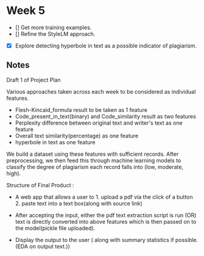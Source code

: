 # Week 5

- [] Get more training examples.
- [] Refine the StyleLM approach.
- [X] Explore detecting hyperbole in text as a possible indicator of plagiarism.

## Notes 

Draft 1 of Project Plan

Various approaches taken across each week to be considered as individual features.

  - Flesh-Kincaid_formula result to be taken as 1 feature
  - Code_present_in_text(binary) and Code_similarity result as two features 
  - Perplexity difference between original text and writer's text as one feature
  - Overall text similarity(percentage) as one feature
  - hyperbole in text as one feature

We build a dataset using these features with sufficient records. After preprocessing, we then feed this through machine learning models
to classify the degree of plagiarism each record falls into (low, moderate, high).


Structure of Final Product : 

 - A web app that allows a user to 
                   1. upload a pdf via the click of a button
                   2. paste text into a text box(along with source link)

 - After accepting the input, either the pdf text extraction script is run (OR) text is directly converted into above features which is then passed on to the model(pickle file uploaded). 

 - Display the output to the user ( along with summary statistics if possible. (EDA on output text.))